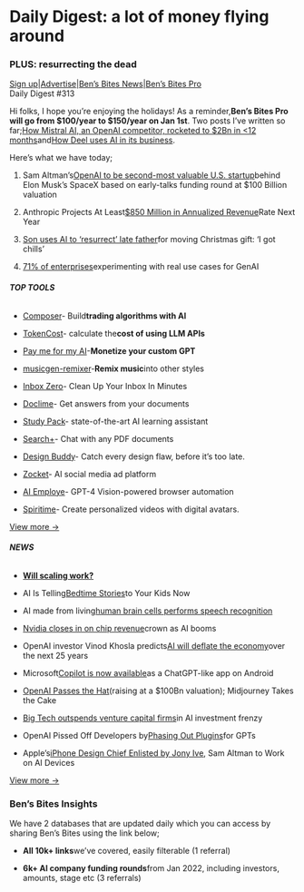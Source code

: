 # Daily Digest: a lot of money flying around

### PLUS: resurrecting the dead

[Sign up](https://www.bensbites.beehiiv.com/subscribe?utm_source=bensbites\&utm_medium=referral\&utm_campaign=daily-digest-a-lot-of-money-flying-around)|[Advertise](https://sponsor.bensbites.co/?utm_source=bensbites\&utm_medium=referral\&utm_campaign=daily-digest-a-lot-of-money-flying-around)|[Ben’s Bites News](https://news.bensbites.co/?utm_source=bensbites\&utm_medium=referral\&utm_campaign=daily-digest-a-lot-of-money-flying-around)|[Ben’s Bites Pro](https://bensbites.beehiiv.com/upgrade)\
Daily Digest #313

Hi folks, I hope you’re enjoying the holidays! As a reminder,**Ben’s Bites Pro will go from $100/year to $150/year on Jan 1st**. Two posts I’ve written so far;[How Mistral AI, an OpenAI competitor, rocketed to $2Bn in <12 months](https://bensbites.beehiiv.com/p/mistral-ai-openai-competitor-rocketed-2bn-12-months)and[How Deel uses AI in its business](https://bensbites.beehiiv.com/p/deel-uses-ai-business).

Here’s what we have today;

1. Sam Altman’s[OpenAI to be second-most valuable U.S. startup](https://fortune.com/2023/12/23/openai-valuation-100-billion-funding-round/?utm_source=bensbites\&utm_medium=referral\&utm_campaign=daily-digest-a-lot-of-money-flying-around)behind Elon Musk’s SpaceX based on early-talks funding round at $100 Billion valuation

2. Anthropic Projects At Least[$850 Million in Annualized Revenue](https://www.theinformation.com/articles/anthropic-projects-at-least-850-million-in-annualized-revenue-rate-next-year?rc=bdorru\&utm_source=bensbites\&utm_medium=referral\&utm_campaign=daily-digest-a-lot-of-money-flying-around)Rate Next Year

3. [Son uses AI to ‘resurrect’ late father](https://nypost.com/2023/12/25/lifestyle/son-uses-ai-to-resurrect-dead-father-for-christmas/?utm_source=bensbites\&utm_medium=referral\&utm_campaign=daily-digest-a-lot-of-money-flying-around)for moving Christmas gift: ‘I got chills’

4. [71% of enterprises](https://glamsham.com/world/technology/71-of-enterprises-experimenting-with-real-use-cases-for-genai?utm_source=bensbites\&utm_medium=referral\&utm_campaign=daily-digest-a-lot-of-money-flying-around)experimenting with real use cases for GenAI

###### **TOP TOOLS**

- [Composer](https://www.composer.trade/?utm_source=bensbites\&utm_medium=referral\&utm_campaign=daily-digest-a-lot-of-money-flying-around)- Build**trading algorithms with AI**

- [TokenCost](https://github.com/AgentOps-AI/tokencost?utm_source=bensbites\&utm_medium=referral\&utm_campaign=daily-digest-a-lot-of-money-flying-around)- calculate the**cost of using LLM APIs**

- [Pay me for my AI](https://paymeformyai.com/?utm_source=bensbites\&utm_medium=referral\&utm_campaign=daily-digest-a-lot-of-money-flying-around)-**Monetize your custom GPT**

- [musicgen-remixer](https://replicate.com/sakemin/musicgen-remixer?prediction=u6svcalb6ytypst2lr4dvqrekm\&utm_source=bensbites\&utm_medium=referral\&utm_campaign=daily-digest-a-lot-of-money-flying-around)-**Remix music**into other styles

- [Inbox Zero](https://www.getinboxzero.com/?utm_source=bensbites\&utm_medium=referral\&utm_campaign=daily-digest-a-lot-of-money-flying-around)- Clean Up Your Inbox In Minutes

- [Doclime](https://doclime.com/?utm_source=bensbites\&utm_medium=referral\&utm_campaign=daily-digest-a-lot-of-money-flying-around)- Get answers from your documents

- [Study Pack](https://www.studypack.co/?utm_source=bensbites\&utm_medium=referral\&utm_campaign=daily-digest-a-lot-of-money-flying-around)- state-of-the-art AI learning assistant

- [Search+](https://www.searchplus.ai/?utm_source=bensbites\&utm_medium=referral\&utm_campaign=daily-digest-a-lot-of-money-flying-around)- Chat with any PDF documents

- [Design Buddy](https://designbuddy.net/?utm_source=bensbites\&utm_medium=referral\&utm_campaign=daily-digest-a-lot-of-money-flying-around)- Catch every design flaw, before it’s too late.

- [Zocket](https://zocket.ai/?utm_source=bensbites\&utm_medium=referral\&utm_campaign=daily-digest-a-lot-of-money-flying-around)- AI social media ad platform

- [AI Employe](https://aiemploye.com/?utm_source=bensbites\&utm_medium=referral\&utm_campaign=daily-digest-a-lot-of-money-flying-around)- GPT-4 Vision-powered browser automation

- [Spiritime](https://spiritme.tech/?utm_source=bensbites\&utm_medium=referral\&utm_campaign=daily-digest-a-lot-of-money-flying-around)- Create personalized videos with digital avatars.

[View more →](https://news.bensbites.co/tags/show?utm_source=bensbites\&utm_medium=referral\&utm_campaign=daily-digest-a-lot-of-money-flying-around)

###### **NEWS**

- [**Will scaling work?**](https://www.dwarkeshpatel.com/p/will-scaling-work?utm_source=bensbites\&utm_medium=referral\&utm_campaign=daily-digest-a-lot-of-money-flying-around)

- AI Is Telling[Bedtime Stories](https://www.wired.com/story/bluey-gpts-bedtime-stories-artificial-intelligence-copyright/?utm_source=bensbites\&utm_medium=referral\&utm_campaign=daily-digest-a-lot-of-money-flying-around)to Your Kids Now

- AI made from living[human brain cells performs speech recognition](https://www.wired.com/story/bluey-gpts-bedtime-stories-artificial-intelligence-copyright/?utm_source=bensbites\&utm_medium=referral\&utm_campaign=daily-digest-a-lot-of-money-flying-around)

- [Nvidia closes in on chip revenue](https://asia.nikkei.com/Business/Tech/Semiconductors/Nvidia-closes-in-on-chip-revenue-crown-as-AI-booms?utm_source=bensbites\&utm_medium=referral\&utm_campaign=daily-digest-a-lot-of-money-flying-around)crown as AI booms

- OpenAI investor Vinod Khosla predicts[AI will deflate the economy](https://www.businessinsider.com/openai-investor-vinod-khosla-ai-deflate-economy-25-years-2023-12?r=US\&IR=T\&utm_source=bensbites\&utm_medium=referral\&utm_campaign=daily-digest-a-lot-of-money-flying-around)over the next 25 years

- Microsoft[Copilot is now available](https://www.theverge.com/2023/12/26/24015198/microsoft-copilot-mobile-app-android-launch?utm_source=bensbites\&utm_medium=referral\&utm_campaign=daily-digest-a-lot-of-money-flying-around)as a ChatGPT-like app on Android

- [OpenAI Passes the Hat](https://www.theinformation.com/articles/openai-passes-the-hat-midjourney-takes-the-cake?rc=bdorru\&utm_source=bensbites\&utm_medium=referral\&utm_campaign=daily-digest-a-lot-of-money-flying-around)(raising at a $100Bn valuation); Midjourney Takes the Cake

- [Big Tech outspends venture capital firms](https://www.ft.com/content/c6b47d24-b435-4f41-b197-2d826cce9532?utm_source=bensbites\&utm_medium=referral\&utm_campaign=daily-digest-a-lot-of-money-flying-around)in AI investment frenzy

- OpenAI Pissed Off Developers by[Phasing Out Plugins](https://gizmodo.com/openai-pissed-off-developers-by-phasing-out-plugins-for-1851124124?utm_source=bensbites\&utm_medium=referral\&utm_campaign=daily-digest-a-lot-of-money-flying-around)for GPTs

- Apple’s[iPhone Design Chief Enlisted by Jony Ive](https://www.bloomberg.com/news/articles/2023-12-26/apple-iphone-design-head-tang-tan-to-work-with-jony-ive-sam-altman-on-ai-tech?utm_source=bensbites\&utm_medium=referral\&utm_campaign=daily-digest-a-lot-of-money-flying-around), Sam Altman to Work on AI Devices

[View more →](https://news.bensbites.co/tags/news/trending?utm_source=bensbites\&utm_medium=referral\&utm_campaign=daily-digest-a-lot-of-money-flying-around)

### Ben’s Bites Insights

We have 2 databases that are updated daily which you can access by sharing Ben’s Bites using the link below;

- **All 10k+ links**we’ve covered, easily filterable (1 referral)

- **6k+ AI company funding rounds**from Jan 2022, including investors, amounts, stage etc (3 referrals)
